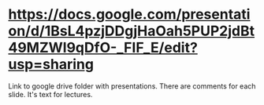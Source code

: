 # https://docs.google.com/presentation/d/1BsL4pzjDDgjHaOah5PUP2jdBt49MZWl9qDfO-_FIF_E/edit?usp=sharing

Link to google drive folder with presentations. 
There are comments for each slide. It's text for lectures.
